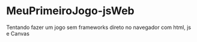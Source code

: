 # MeuPrimeiroJogo-jsWeb
Tentando fazer um jogo sem frameworks direto no navegador com html, js e Canvas
